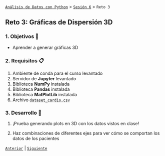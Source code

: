 [`Análisis de Datos con Python`](../../README.md) > [`Sesión 6`](../README.md) > `Reto 3`

## Reto 3: Gráficas de Dispersión 3D

### 1. Objetivos :dart:

- Aprender a generar gráficas 3D

### 2. Requisitos :clipboard:

1. Ambiente de conda para el curso levantado
1. Servidor de __Jupyter__ levantado
1. Biblioteca __NumPy__ instalada
1. Biblioteca __Pandas__ instalada
1. Biblioteca __MatPlotLib__ instalada
1. Archivo [`dataset_cardio.csv`](codigos/meteoritos.json)

### 3. Desarrollo :rocket:

1. ¡Prueba generando plots en 3D con los datos vistos en clase!

1. Haz combinaciones de diferentes ejes para ver cómo se comportan los datos de los pacientes

[`Anterior`](../README.md#insgráficas-de-dispersión-3dins) | [`Siguiente`](../README.md#inssubplanos-de-dispersión-3dins)
